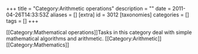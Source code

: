 +++
title = "Category:Arithmetic operations"
description = ""
date = 2011-04-26T14:33:53Z
aliases = []
[extra]
id = 3012
[taxonomies]
categories = []
tags = []
+++

[[Category:Mathematical operations]]Tasks in this category deal with simple mathematical algorithms and arithmetic.
[[Category:Arithmetic]]
[[Category:Mathematics]]

